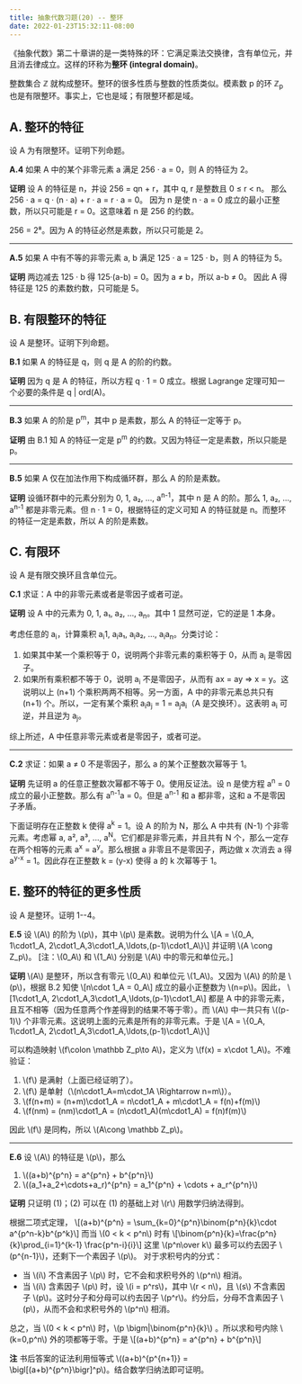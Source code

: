 ```yaml
---
title: 抽象代数习题(20) -- 整环
date: 2022-01-23T15:32:11-08:00
---
```


《抽象代数》第二十章讲的是一类特殊的环：它满足乘法交换律，含有单位元，并且消去律成立。这样的环称为**整环 (integral domain)**。

整数集合 &Zopf; 就构成整环。整环的很多性质与整数的性质类似。模素数 p 的环 &Zopf;<sub>p</sub> 也是有限整环。事实上，它也是域；有限整环都是域。

<!--more-->

## A. 整环的特征

设 A 为有限整环。证明下列命题。

__A.4__ 如果 A 中的某个非零元素 a 满足 256 &middot; a = 0，则 A 的特征为 2。

**证明** 设 A 的特征是 n，并设 256 = qn + r，其中 q, r 是整数且 0 &le; r &lt; n。
那么 256 &middot; a = q &middot; (n &middot; a) + r &middot; a = r &middot; a = 0。
因为 n 是使 n &middot; a = 0 成立的最小正整数，所以只可能是 r = 0。这意味着 n 是 256 的约数。

256 = 2⁸。因为 A 的特征必然是素数，所以只可能是 2。

---

__A.5__ 如果 A 中有不等的非零元素 a, b 满足 125 &middot; a = 125 &middot; b，则 A 的特征为 5。

**证明** 两边减去 125 &middot; b 得 125&middot;(a-b) = 0。因为 a &ne; b，所以 a-b &ne; 0。
因此 A 得特征是 125 的素数约数，只可能是 5。

## B. 有限整环的特征

设 A 是整环。证明下列命题。

__B.1__ 如果 A 的特征是 q，则 q 是 A 的阶的约数。

**证明** 因为 q 是 A 的特征，所以方程 q &middot; 1 = 0 成立。根据 Lagrange 定理可知一个必要的条件是 q | ord(A)。

---

__B.3__ 如果 A 的阶是 p<sup>m</sup>，其中 p 是素数，那么 A 的特征一定等于 p。

**证明** 由 B.1 知 A 的特征一定是 p<sup>m</sup> 的约数。又因为特征一定是素数，所以只能是 p。

---

__B.5__ 如果 A 仅在加法作用下构成循环群，那么 A 的阶是素数。

**证明** 设循环群中的元素分别为 0, 1, a₂, ..., a<sup>n-1</sup>，其中 n 是 A 的阶。那么 1, a₂, ..., a<sup>n-1</sup> 都是非零元素。但 n &middot; 1 = 0，根据特征的定义可知 A 的特征就是 n。而整环的特征一定是素数，所以 A 的阶是素数。 

## C. 有限环

设 A 是有限交换环且含单位元。

__C.1__ 求证：A 中的非零元素或者是零因子或者可逆。

**证明** 设 A 中的元素为 0, 1, a₁, a₂, ..., a<sub>n</sub>。其中 1 显然可逆，它的逆是 1 本身。

考虑任意的 a<sub>i</sub>，计算乘积 a<sub>i</sub>1, a<sub>i</sub>a₁, a<sub>i</sub>a₂, ..., a<sub>i</sub>a<sub>n</sub>。分类讨论：

1. 如果其中某一个乘积等于 0，说明两个非零元素的乘积等于 0，从而 a<sub>i</sub> 是零因子。
2. 如果所有乘积都不等于 0，说明 a<sub>i</sub> 不是零因子，从而有 ax = ay &rArr; x = y。这说明以上 (n+1) 个乘积两两不相等。另一方面，A 中的非零元素总共只有 (n+1) 个。所以，一定有某个乘积 a<sub>i</sub>a<sub>j</sub> = 1 = a<sub>j</sub>a<sub>i</sub>（A 是交换环）。这表明 a<sub>i</sub> 可逆，并且逆为 a<sub>j</sub>。

综上所述，A 中任意非零元素或者是零因子，或者可逆。

---

__C.2__ 求证：如果 a &ne; 0 不是零因子，那么 a 的某个正整数次幂等于 1。

**证明** 先证明 a 的任意正整数次幂都不等于 0。使用反证法。设 n 是使方程 a<sup>n</sup> = 0 成立的最小正整数。那么有 a<sup>n-1</sup>a = 0。但是 a<sup>n-1</sup> 和 a 都非零，这和 a 不是零因子矛盾。

下面证明存在正整数 k 使得 a<sup>k</sup> = 1。设 A 的阶为 N，那么 A 中共有 (N-1) 个非零元素。考虑幂 a, a², a³, ..., a<sup>N</sup>。它们都是非零元素，并且共有 N 个，那么一定存在两个相等的元素 a<sup>x</sup> = a<sup>y</sup>。那么根据 a 非零且不是零因子，两边做 x 次消去 a 得 a<sup>y-x</sup> = 1。因此存在正整数 k = (y-x) 使得 a 的 k 次幂等于 1。

## E. 整环的特征的更多性质

设 A 是整环。证明 1--4。

__E.5__ 设 \\(A\\) 的阶为 \\(p\\)，其中 \\(p\\) 是素数。说明为什么
\\[A = \\{0_A, 1\cdot1_A, 2\cdot1_A,3\cdot1_A,\ldots,(p-1)\cdot1_A\\}\\]
并证明 \\(A \cong Z_p\\)。
[注：\\(0_A\\) 和 \\(1_A\\) 分别是 \\(A\\) 中的零元和单位元。]

**证明** \\(A\\) 是整环，所以含有零元 \\(0_A\\) 和单位元 \\(1_A\\)。又因为 \\(A\\) 的阶是 \\(p\\)，根据 B.2 知使
\\[n\cdot 1_A = 0_A\\]
成立的最小正整数为 \\(n=p\\)。因此，
\\[1\cdot1_A, 2\cdot1_A,3\cdot1_A,\ldots,(p-1)\cdot1_A\\]
都是 A 中的非零元素，且互不相等（因为任意两个作差得到的结果不等于零）。而 \\(A\\) 中一共只有 \\((p-1)\\) 个非零元素。这说明上面的元素是所有的非零元素。于是
\\[A = \\{0_A, 1\cdot1_A, 2\cdot1_A,3\cdot1_A,\ldots,(p-1)\cdot1_A\\}\\]

可以构造映射 \\(f\colon \mathbb Z_p\to A\\)，定义为 \\(f(x) = x\cdot 1_A\\)。不难验证：

1. \\(f\\) 是满射（上面已经证明了）。
2. \\(f\\) 是单射（\\(n\cdot1_A=m\cdot_1A \Rightarrow n=m\\)）。
3. \\(f(n+m) = (n+m)\cdot1_A = n\cdot1_A + m\cdot1_A = f(n)+f(m)\\)
4. \\(f(nm) = (nm)\cdot1_A = (n\cdot1_A)(m\cdot1_A) = f(n)f(m)\\)

因此 \\(f\\) 是同构，所以 \\(A\cong \mathbb Z_p\\)。

---

__E.6__ 设 \\(A\\) 的特征是 \\(p\\)，那么
1. \\((a+b)^{p^n} = a^{p^n} + b^{p^n}\\) 
2. \\((a_1+a_2+\cdots+a_r)^{p^n} = a_1^{p^n} + \cdots + a_r^{p^n}\\) 

**证明** 只证明 (1)；(2) 可以在 (1) 的基础上对 \\(r\\) 用数学归纳法得到。

根据二项式定理，
\\[(a+b)^{p^n} = \sum_{k=0}^{p^n}\binom{p^n}{k}\cdot a^{p^n-k}b^{p^k}\\] 
而当 \\(0 < k < p^n\\) 时有
\\[\binom{p^n}{k}=\frac{p^n}{k}\prod_{i=1}^{k-1} \frac{p^n-i}{i}\\]
这里 \\(p^n\over k\\) 最多可以约去因子 \\(p^{n-1}\\)，还剩下一个素因子 \\(p\\)。
对于求积号内的分式：
* 当 \\(i\\) 不含素因子 \\(p\\) 时，它不会和求积号外的 \\(p^n\\) 相消。
* 当 \\(i\\) 含素因子 \\(p\\) 时，设 \\(i = p^rs\\)，其中 \\(r < n\\)，且 \\(s\\) 不含素因子 \\(p\\)。这时分子和分母可以约去因子 \\(p^r\\)。约分后，分母不含素因子 \\(p\\)，从而不会和求积号外的 \\(p^n\\) 相消。

总之，当 \\(0 < k < p^n\\) 时，\\(p \bigm|\binom{p^n}{k}\\) 。所以求和号内除 \\(k=0,p^n\\) 外的项都等于零。于是
\\[(a+b)^{p^n} = a^{p^n} + b^{p^n}\\] 

**注** 书后答案的证法利用恒等式 \\((a+b)^{p^{n+1}} = \bigl[(a+b)^{p^n}\bigr]^p\\)。结合数学归纳法即可证明。
